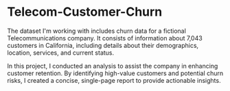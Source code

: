 # Telecom-Customer-Churn

The dataset I'm working with includes churn data for a fictional Telecommunications company. It consists of information about 7,043 customers in California, including details about their demographics, location, services, and current status.

In this project, I conducted an analysis to assist the company in enhancing customer retention. By identifying high-value customers and potential churn risks, I created a concise, single-page report to provide actionable insights.
